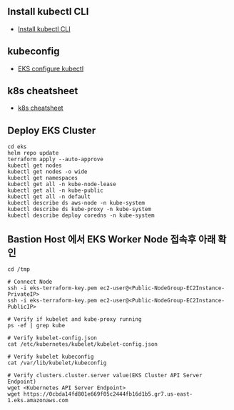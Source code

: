 
## Install kubectl CLI
- [Install kubectl CLI](https://docs.aws.amazon.com/eks/latest/userguide/install-kubectl.html)

 
## kubeconfig
- [EKS configure kubectl](https://docs.aws.amazon.com/eks/latest/userguide/getting-started-console.html#eks-configure-kubectl)


## k8s cheatsheet
- [k8s cheatsheet](https://kubernetes.io/docs/reference/kubectl/cheatsheet)



## Deploy EKS Cluster

```console 
cd eks
helm repo update
terraform apply --auto-approve
kubectl get nodes
kubectl get nodes -o wide
kubectl get namespaces
kubectl get all -n kube-node-lease
kubectl get all -n kube-public
kubectl get all -n default
kubectl describe ds aws-node -n kube-system
kubectl describe ds kube-proxy -n kube-system
kubectl describe deploy coredns -n kube-system

```

## Bastion Host 에서 EKS Worker Node 접속후 아래 확인

```console
cd /tmp

# Connect Node
ssh -i eks-terraform-key.pem ec2-user@<Public-NodeGroup-EC2Instance-PrivateIP>
ssh -i eks-terraform-key.pem ec2-user@<Public-NodeGroup-EC2Instance-PublicIP>

# Verify if kubelet and kube-proxy running
ps -ef | grep kube

# Verify kubelet-config.json
cat /etc/kubernetes/kubelet/kubelet-config.json

# Verify kubelet kubeconfig
cat /var/lib/kubelet/kubeconfig

# Verify clusters.cluster.server value(EKS Cluster API Server Endpoint) 
wget <Kubernetes API Server Endpoint>
wget https://0cbda14fd801e669f05c2444fb16d1b5.gr7.us-east-1.eks.amazonaws.com
``` 
